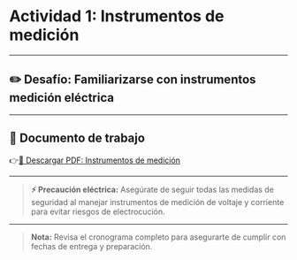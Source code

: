 # Actividad 1: Instrumentos de medición

---

## ✏️ Desafío: Familiarizarse con instrumentos medición eléctrica

---

## 📄 Documento de trabajo

👉[📎 Descargar PDF: Instrumentos de medición](../FIS2/MeasuringInstruments.pdf)

---

> **⚡ Precaución eléctrica:** Asegúrate de seguir todas las medidas de seguridad al manejar instrumentos de medición de voltaje y corriente para evitar riesgos de electrocución.

---

> **Nota:** Revisa el cronograma completo para asegurarte de cumplir con fechas de entrega y preparación.
